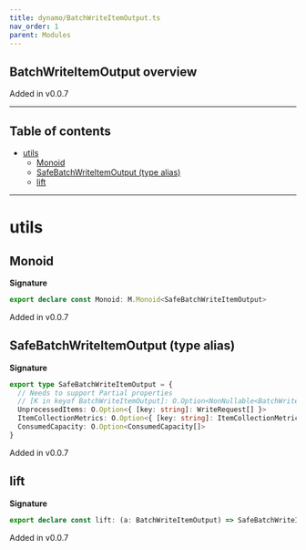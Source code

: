 ```yaml
---
title: dynamo/BatchWriteItemOutput.ts
nav_order: 1
parent: Modules
---
```


## BatchWriteItemOutput overview

Added in v0.0.7

---

<h2 class="text-delta">Table of contents</h2>

- [utils](#utils)
  - [Monoid](#monoid)
  - [SafeBatchWriteItemOutput (type alias)](#safebatchwriteitemoutput-type-alias)
  - [lift](#lift)

---

# utils

## Monoid

**Signature**

```ts
export declare const Monoid: M.Monoid<SafeBatchWriteItemOutput>
```

Added in v0.0.7

## SafeBatchWriteItemOutput (type alias)

**Signature**

```ts
export type SafeBatchWriteItemOutput = {
  // Needs to support Partial properties
  // [K in keyof BatchWriteItemOutput]: O.Option<NonNullable<BatchWriteItemOutput[K]>>
  UnprocessedItems: O.Option<{ [key: string]: WriteRequest[] }>
  ItemCollectionMetrics: O.Option<{ [key: string]: ItemCollectionMetrics[] }>
  ConsumedCapacity: O.Option<ConsumedCapacity[]>
}
```

Added in v0.0.7

## lift

**Signature**

```ts
export declare const lift: (a: BatchWriteItemOutput) => SafeBatchWriteItemOutput
```

Added in v0.0.7
